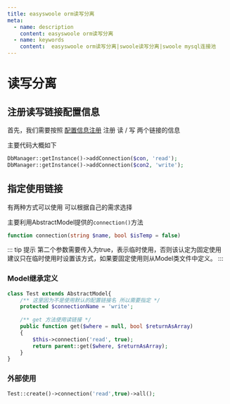 ```yaml
---
title: easyswoole orm读写分离
meta:
  - name: description
    content: easyswoole orm读写分离
  - name: keywords
    content:  easyswoole orm读写分离|swoole读写分离|swoole mysql连接池
---
```


# 读写分离


## 注册读写链接配置信息

首先，我们需要按照 [配置信息注册](./configurationRegister.md) 注册 读 / 写 两个链接的信息

主要代码大概如下

```php
DbManager::getInstance()->addConnection($con, 'read');
DbManager::getInstance()->addConnection($con2, 'write');
```

## 指定使用链接

有两种方式可以使用 可以根据自己的需求选择

主要利用AbstractModel提供的`connection()`方法

```php
function connection(string $name, bool $isTemp = false)
```

::: tip  提示
第二个参数需要传入为true，表示临时使用，否则该认定为固定使用<br/> 建议只在临时使用时设置该方式，如果要固定使用则从Model类文件中定义。
:::

### Model继承定义

```php
class Test extends AbstractModel{
    /** 这里因为不是使用默认的配置链接名 所以需要指定 */
    protected $connectionName = 'write';
    
    /** get 方法使用读链接 */
    public function get($where = null, bool $returnAsArray)
    {
        $this->connection('read', true);
        return parent::get($where, $returnAsArray);
    } 
}
```

### 外部使用

```php
Test::create()->connection('read',true)->all();
```
